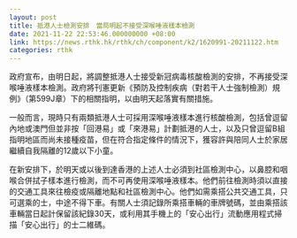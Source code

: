 ```yaml
---
layout: post
title: 抵港人士檢測安排　當局明起不接受深喉唾液樣本檢測
date: 2021-11-22 22:53:46.000000000 +08:00
link: https://news.rthk.hk/rthk/ch/component/k2/1620991-20211122.htm
categories: rthk
---
```


政府宣布，由明日起，將調整抵港人士接受新冠病毒核酸檢測的安排，不再接受深喉唾液樣本檢測。政府將刊憲更新《預防及控制疾病（對若干人士強制檢測）規例》（第599J章）下的相關指明，以由明天起落實有關措施。

一般而言，現時只有兩類抵港人士可採用深喉唾液樣本進行核酸檢測，包括曾逗留內地或澳門但並非按「回港易」或「來港易」計劃抵港的人士，以及只曾逗留B組指明地區而尚未接種疫苗，但在符合指定條件的情況下，獲容許與陪同人士於家居繼續自我隔離的12歲以下小童。

在新安排下，於明天或以後到達香港的上述人士必須到社區檢測中心，以鼻腔和咽喉合併拭子樣本進行檢測，而不可再使用深喉唾液樣本。他們前往檢測時須以直接的交通工具來往檢疫或隔離地點和社區檢測中心。他們如需乘搭公共交通工具，只可選乘的士，中途不得下車。有關人士須記錄所乘搭車輛的車牌號碼，並由乘搭該車輛當日起計保留該紀錄30天，或利用其手機上的「安心出行」流動應用程式掃描「安心出行」的士二維碼。
